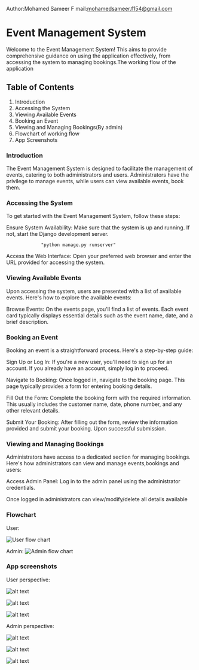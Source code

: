 Author:Mohamed Sameer F
mail:mohamedsameer.f154@gmail.com



# Event Management System
Welcome to the Event Management System! This aims to provide comprehensive guidance on using the application effectively, from accessing the system to managing bookings.The working flow of the application

## Table of Contents
1. Introduction  
2. Accessing the System  
3. Viewing Available Events  
4. Booking an Event  
5. Viewing and Managing Bookings(By admin)  
6. Flowchart of working flow
7. App Screenshots

### Introduction
The Event Management System is designed to facilitate the management of events, catering to both administrators and users. Administrators have the privilege to manage events, while users can view available events, book them.

### Accessing the System
To get started with the Event Management System, follow these steps:

Ensure System Availability: Make sure that the system is up and running. If not, start the Django development server.

                 "python manage.py runserver"

Access the Web Interface: Open your preferred web browser and enter the URL provided for accessing the system.

### Viewing Available Events
Upon accessing the system, users are presented with a list of available events. Here's how to explore the available events:

Browse Events: On the events page, you'll find a list of events. Each event card typically displays essential details such as the event name, date, and a brief description.


### Booking an Event
Booking an event is a straightforward process. Here's a step-by-step guide:

Sign Up or Log In: If you're a new user, you'll need to sign up for an account. If you already have an account, simply log in to proceed.

Navigate to Booking: Once logged in, navigate to the booking page. This page typically provides a form for entering booking details.

Fill Out the Form: Complete the booking form with the required information. This usually includes the customer name, date, phone number, and any other relevant details.

Submit Your Booking: After filling out the form, review the information provided and submit your booking. Upon successful submission.

### Viewing and Managing Bookings
Administrators have access to a dedicated section for managing bookings. Here's how administrators can view and manage events,bookings and users:

Access Admin Panel: Log in to the admin panel using the administrator credentials.

Once logged in  administrators can  view/modify/delete all details available 

### Flowchart

User:

![User flow chart](pics/untitled-1.png)

Admin:
![Admin flow chart](pics/admin.png)


### App screenshots

User perspective:


![alt text](pics/Screenshot_20240402_062245.png)

![alt text](pics/events.png)

![alt text](pics/Screenshot_20240402_062550.png)

Admin perspective:

![alt text](pics/Screenshot_20240402_062355.png)

![alt text](pics/Screenshot_20240402_062413.png)

![alt text](pics/Screenshot_20240402_062430.png)
